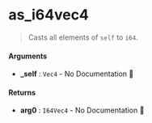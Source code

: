 # as\_i64vec4

>  Casts all elements of `self` to `i64`.

#### Arguments

- **\_self** : `Vec4` \- No Documentation 🚧

#### Returns

- **arg0** : `I64Vec4` \- No Documentation 🚧